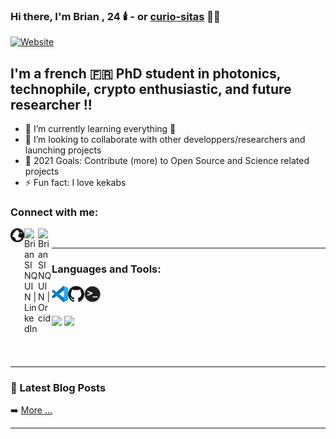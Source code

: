 ### Hi there, I'm Brian , 24 🕯️ - or [curio-sitas][website] 🧑‍🎓

[![Website](https://img.shields.io/website?label=curiositas.me&style=for-the-badge&url=https%3A%2F%2Fcuriositas.me)](https://curiositas.me)

## I'm a french 🇫🇷 PhD student in photonics, technophile, crypto enthusiastic, and future researcher !!

- 🌱 I’m currently learning everything 🤣
- 👯 I’m looking to collaborate with other developpers/researchers and launching projects
- 🥅 2021 Goals: Contribute (more) to Open Source and Science related projects
- ⚡ Fun fact: I love kekabs

### Connect with me:

[<img align="left" alt="curiositas.me" width="22px" src="https://raw.githubusercontent.com/iconic/open-iconic/master/svg/globe.svg" />][website]
[<img align="left" alt="Brian SINQUIN | LinkedIn" width="22px" src="https://cdn.jsdelivr.net/npm/simple-icons@v3/icons/linkedin.svg" />][linkedin]
[<img align="left" alt="Brian SINQUIN | Orcid" width="22px" src="https://cdn.jsdelivr.net/npm/simple-icons@v3/icons/orcid.svg" />][orcid]

<br />

---

### Languages and Tools:

<img align="left" alt="Visual Studio Code" width="26px" src="https://raw.githubusercontent.com/github/explore/80688e429a7d4ef2fca1e82350fe8e3517d3494d/topics/visual-studio-code/visual-studio-code.png" />
<img align="left" alt="GitHub" width="26px" src="https://raw.githubusercontent.com/github/explore/78df643247d429f6cc873026c0622819ad797942/topics/github/github.png" />
<img align="left" alt="Terminal" width="26px" src="https://raw.githubusercontent.com/github/explore/80688e429a7d4ef2fca1e82350fe8e3517d3494d/topics/terminal/terminal.png" />

<br />
<br />

![](https://github-readme-stats.vercel.app/api/top-langs/?username=curio-sitas&show_icons=true&hide_border=true)
![](https://github-readme-stats.vercel.app/api?username=curio-sitas&show_icons=true&hide_border=true)

<br />
<br />

---

### 📕 Latest Blog Posts

<!-- BLOG-POST-LIST:START -->
<!-- BLOG-POST-LIST:END -->

➡️ [More ...](https://curiositas.me)

---



[website]: https://curiositas.me
[youtube]: https://youtube.com/codeSTACKr
[linkedin]: https://linkedin.com/in/brian-sinquin/
[orcid]: https://orcid.org/0000-0001-8278-394X
